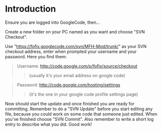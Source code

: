 # Introduction #

Ensure you are logged into GoogleCode, then...

Create a new folder on your PC named as you want and choose "SVN Checkout".

Use "https://fofix.googlecode.com/svn/MFH-Mod/trunk/" as your SVN checkout address, enter when prompted your username and your password. Here you find them:

> Username: http://code.google.com/p/fofix/source/checkout
> > (usually it's your email address on google code)


> Password: http://code.google.com/hosting/settings
> > (it's the one in your google code profile settings page)

Now should start the update and once finished you are ready for committing. Remember to do a "SVN Update" before you start editing any file, because you could work on some code that someone just edited. When you've finished choose "SVN Commit". Also remember to write a short log entry to describe what you did. Good work!

